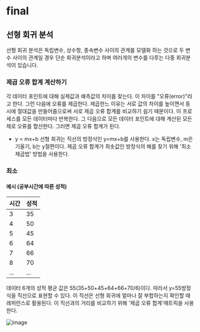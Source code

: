 # final
## 선형 회귀 분석
선형 회귀 분석은 독립변수, 상수항, 종속변수 사이의 관계를 모델화 하는 것으로 두 변수 사이의 관계일 경우 단순 회귀분석이라고 하며 여러개의 변수를 다루는 다중 회귀분석이 있습니다.
### 제곱 오류 합계 계산하기
각 데이터 포인트에 대해 실제값과 예측값의 차이를 찾는다. 이 차이를 "오류(error)"라고 한다. 그런 다음에 오류를 제곱한다. 제곱한느 이유는 서로 값의 차이를 높이면서 동시에 절대값을 만들어줌으로써 서로 제곱 오류 합계를 비교하기 쉽기 때문이다. 이 프로세스를 모든 데이터마다 반복한다. 그 다음으로 모든 데이터 포인트에 대해 계산된 모든 제로 오류를 합산한다. 그러면 제곱 오류 합계가 된다.
+ y = mx+b
선형 회귀는 직선의 방정식인 y=mx+b를 사용한다. x는 독립변수, m은 기울기, b는 y절편이다. 제곱 오류 합계가 최솟값인 방정식의 해를 찾기 위해 '최소제곱법' 방법을 사용한다.
### 최소
#### 예시 (공부시간에 따른 성적)
|시간|성적|
|-----|-----|
|3|35|
|4|50|
|5|45|
|6|64|
|7|66|
|8|70|
|...|...|
데이터 6개의 성적 평균 값은 55(35+50+45+64+66+70/6)이다. 따라서 y=55방정식을 직선으로 표현할 수 있다. 이 직선은 선형 회귀에 얼마나 잘 부합하는지 확인할 때 레퍼런스로 활용된다. 이 직선과의 거리를 비교하기 위해 '제곱 오류 합계'매트릭을 사용한다.

![image](https://user-images.githubusercontent.com/101376842/174037154-169bee09-e6f0-45c5-9b0e-6b5dfcce1883.png)

